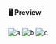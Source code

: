 #### 🖥️ Preview
![a](https://i.ibb.co/ZSZJnv8/11.png)
![b](https://i.ibb.co/gZjBPKb/22.png)
![c](https://i.ibb.co/HtXs9Fn/333.png)